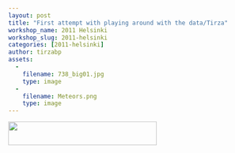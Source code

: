 ```yaml
---
layout: post
title: "First attempt with playing around with the data/Tirza"
workshop_name: 2011 Helsinki
workshop_slug: 2011-helsinki
categories: [2011-helsinki]
author: tirzabp 
assets:
  -
    filename: 738_big01.jpg
    type: image
  -
    filename: Meteors.png
    type: image
---
```

<a rel="attachment wp-att-187" href="http://workshops.nodebox.net/2011-2/first-attempt-with-playing-around-with-the-datatirza/meteors/"><img class="alignnone size-medium wp-image-187" src="http://workshops.nodebox.net/2011-2/wp-content/uploads/2011/05/Meteors-300x48.png" alt="" width="300" height="48" /></a>
